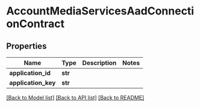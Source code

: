 # AccountMediaServicesAadConnectionContract

## Properties
Name | Type | Description | Notes
------------ | ------------- | ------------- | -------------
**application_id** | **str** |  | 
**application_key** | **str** |  | 

[[Back to Model list]](../README.md#documentation-for-models) [[Back to API list]](../README.md#documentation-for-api-endpoints) [[Back to README]](../README.md)

